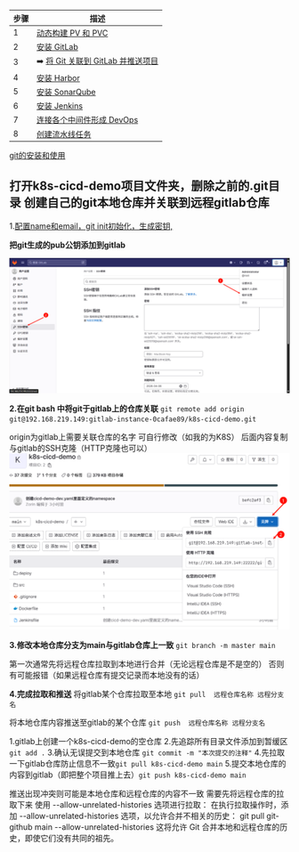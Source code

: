 | 步骤 | 描述                                   |
|------|----------------------------------------|
| 1    | [动态构建 PV 和 PVC](1.创建动态构建PV，PVC/动态构建Pv,pvc.md)                     |
| 2    | [安装 GitLab](2.gitlab安装/gitlab安装.md)                            |
| 3    |➡️ [将 Git 关联到 GitLab 并推送项目](3.使用git推送项目到gitlab/使用git推送项目到gitlab.md)        |
| 4    | [安装 Harbor](4.Harbor安装/Harbor安装.md)                           |
| 5    | [安装 SonarQube](5.Sonarqube安装/Sonarqube安装.md)                         |
| 6    | [安装 Jenkins](6.jenlinks安装/jenlinks安装.md)                           |
| 7    | [连接各个中间件形成 DevOps](7.连接各个中间件形成devops/连接中间件形成Devops.md)         |
| 8    | [创建流水线任务](8.创建pipe流水线/创建流水线任务.md)    

[git的安装和使用](https://github.com/Zorinman/git-github/tree/main/git%E4%B8%8Egithub)


## 打开k8s-cicd-demo项目文件夹，删除之前的.git目录 创建自己的git本地仓库并关联到远程gitlab仓库

1.[配置name和email，git init初始化，生成密钥,](https://github.com/Zorinman/git-github/blob/main/git%E4%B8%8Egithub/git%E7%9A%84%E4%BD%BF%E7%94%A8.md)

**把git生成的pub公钥添加到gitlab**

![alt text](图片/image-1.png)


**2.在git bash 中将git于gitlab上的仓库关联** 
`git remote add origin git@192.168.219.149:gitlab-instance-0cafae89/k8s-cicd-demo.git`   

origin为gitlab上需要关联仓库的名字 可自行修改（如我的为K8S）
后面内容复制与gitlab的SSH克隆（HTTP克隆也可以）
![alt text](图片/image.png)

**3.修改本地仓库分支为main与gitlab仓库上一致**
`git branch -m master main`

第一次通常先将远程仓库拉取到本地进行合并（无论远程仓库是不是空的） 否则有可能报错（如果远程仓库有提交记录而本地没有的话）


**4.完成拉取和推送**
将gitlab某个仓库拉取至本地 `git pull  远程仓库名称 远程分支名`

将本地仓库内容推送至gitlab的某个仓库 `git push  远程仓库名称 远程分支名`


1.gitlab上创建一个k8s-cicd-demo的空仓库
2.先追踪所有目录文件添加到暂缓区`git add .`
3.确认无误提交到本地仓库 `git commit -m "本次提交的注释"`
4.先拉取一下gitlab仓库防止信息不一致`git pull k8s-cicd-demo main`
5.提交本地仓库的内容到gitlab（即把整个项目推上去）`git push k8s-cicd-demo main`


推送出现冲突则可能是本地仓库和远程仓库的内容不一致 需要先将远程仓库的拉取下来
使用 --allow-unrelated-histories 选项进行拉取： 在执行拉取操作时，添加 --allow-unrelated-histories 选项，以允许合并不相关的历史：
git pull git-github main --allow-unrelated-histories  这将允许 Git 合并本地和远程仓库的历史，即使它们没有共同的祖先。


